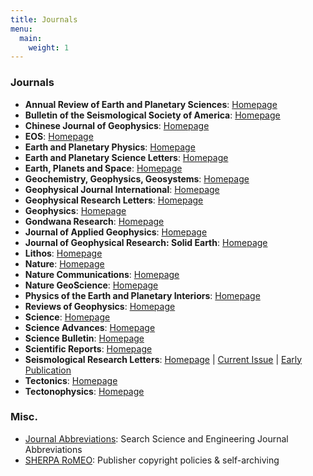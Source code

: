```yaml
---
title: Journals
menu:
  main:
    weight: 1
---
```


### Journals

- **Annual Review of Earth and Planetary Sciences**:
    [Homepage](http://www.annualreviews.org/journal/earth)
- **Bulletin of the Seismological Society of America**:
    [Homepage](http://bssa.geoscienceworld.org/)
- **Chinese Journal of Geophysics**:
    [Homepage](http://agupubs.onlinelibrary.wiley.com/hub/journal/10.1002/(ISSN)2326-0440/)
- **EOS**:
    [Homepage](https://eos.org/)
- **Earth and Planetary Physics**:
    [Homepage](http://www.eppcgs.org)
- **Earth and Planetary Science Letters**:
    [Homepage](https://www.sciencedirect.com/journal/earth-and-planetary-science-letters)
- **Earth, Planets and Space**:
    [Homepage](https://link.springer.com/journal/40623)
- **Geochemistry, Geophysics, Geosystems**:
    [Homepage](http://agupubs.onlinelibrary.wiley.com/hub/journal/10.1002/(ISSN)1525-2027/)
- **Geophysical Journal International**:
    [Homepage](http://academic.oup.com/gji)
- **Geophysical Research Letters**:
    [Homepage](https://agupubs.onlinelibrary.wiley.com/journal/19448007)
- **Geophysics**:
    [Homepage](http://geophysics.geoscienceworld.org/)
- **Gondwana Research**:
    [Homepage](http://www.sciencedirect.com/science/journal/1342937X)
- **Journal of Applied Geophysics**:
    [Homepage](http://www.sciencedirect.com/science/journal/09269851)
- **Journal of Geophysical Research: Solid Earth**:
    [Homepage](http://agupubs.onlinelibrary.wiley.com/hub/jgr/journal/10.1002/(ISSN)2169-9356/)
- **Lithos**:
    [Homepage](http://www.sciencedirect.com/science/journal/00244937)
- **Nature**:
    [Homepage](https://www.nature.com/nature/)
- **Nature Communications**:
    [Homepage](https://www.nature.com/ncomms/)
- **Nature GeoScience**:
    [Homepage](http://www.nature.com/ngeo/index.html)
- **Physics of the Earth and Planetary Interiors**:
    [Homepage](http://www.sciencedirect.com/science/journal/00319201/)
- **Reviews of Geophysics**:
    [Homepage](http://agupubs.onlinelibrary.wiley.com/hub/journal/10.1002/(ISSN)1944-9208/)
- **Science**:
    [Homepage](http://science.sciencemag.org/)
- **Science Advances**:
    [Homepage](http://advances.sciencemag.org/)
- **Science Bulletin**:
    [Homepage](http://www.sciencedirect.com/journal/science-bulletin)
- **Scientific Reports**:
    [Homepage](https://www.nature.com/srep/)
- **Seismological Research Letters**:
    [Homepage](https://pubs.geoscienceworld.org/srl) |
    [Current Issue](https://pubs.geoscienceworld.org/srl/issue) |
    [Early Publication](https://pubs.geoscienceworld.org/srl/early-publication)
- **Tectonics**:
    [Homepage](http://agupubs.onlinelibrary.wiley.com/hub/journal/10.1002/(ISSN)1944-9194/)
- **Tectonophysics**:
    [Homepage](http://www.sciencedirect.com/science/journal/00401951)

### Misc.

- [Journal Abbreviations](https://woodward.library.ubc.ca/research-help/journal-abbreviations/): Search Science and Engineering Journal Abbreviations
- [SHERPA RoMEO](http://www.sherpa.ac.uk/romeo/index.php): Publisher copyright policies & self-archiving
